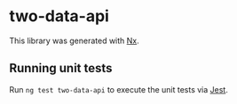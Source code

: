 # two-data-api

This library was generated with [Nx](https://nx.dev).

## Running unit tests

Run `ng test two-data-api` to execute the unit tests via [Jest](https://jestjs.io).
